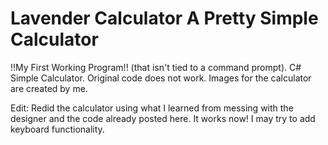 Lavender Calculator A Pretty Simple Calculator
===========
!!My First Working Program!! (that isn't tied to a command prompt).
C# Simple Calculator. Original code does not work.
Images for the calculator are created by me. 

Edit: Redid the calculator using what I learned from messing with the designer and the code already posted here.
It works now! I may try to add keyboard functionality.
